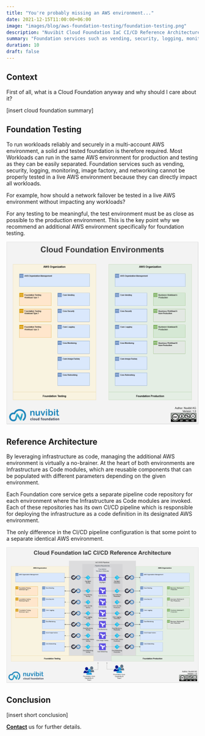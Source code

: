 ```yaml
---
title: "You're probably missing an AWS environment..."
date: 2021-12-15T11:00:00+06:00
image: "images/blog/aws-foundation-testing/foundation-testing.png"
description: "Nuvibit Cloud Foundation IaC CI/CD Reference Architecture."
summary: "Foundation services such as vending, security, logging, monitoring, image factory, and networking cannot be properly tested in a live AWS environment because they can directly impact all workloads."
duration: 10
draft: false
---
```

## Context

First of all, what is a Cloud Foundation anyway and why should I care about it?

[insert cloud foundation summary]

## Foundation Testing

To run workloads reliably and securely in a multi-account AWS environment, a solid and tested foundation is therefore required.
Most Workloads can run in the same AWS environment for production and testing as they can be easily separated.
Foundation services such as vending, security, logging, monitoring, image factory, and networking cannot be properly tested in a live AWS environment because they can directly impact all workloads.

For example, how should a network failover be tested in a live AWS environment without impacting any workloads?

For any testing to be meaningful, the test environment must be as close as possible to the production environment.
This is the key point why we recommend an additional AWS environment specifically for foundation testing.

![img](images/blog/aws-foundation-testing/foundation-environments.png)

## Reference Architecture

By leveraging infrastructure as code, managing the additional AWS environment is virtually a no-brainer.
At the heart of both environments are Infrastructure as Code modules, which are reusable components that can be populated with different parameters depending on the given environment.

Each Foundation core service gets a separate pipeline code repository for each environment where the Infrastructure as Code modules are invoked.
Each of these repositories has its own CI/CD pipeline which is responsible for deploying the infrastructure as a code definition in its designated AWS environment.

The only difference in the CI/CD pipeline configuration is that some point to a separate identical AWS environment.

![img](images/blog/aws-foundation-testing/aws-foundation-cicd-reference-architecture-highres.png)

## Conclusion

[insert short conclusion]

**[Contact](/contact/ 'Contact us for more information!')** us for further details.